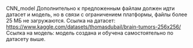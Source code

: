 CNN_model
Дополнительно к предложенным файлам должен идти датасет и модель, но в связи с ограничением платформы, файлы более 25 МБ не загружаются.
Ссылка на датасет: https://www.kaggle.com/datasets/thomasdubail/brain-tumors-256x256/
Ссылка на модель: модель создана и обучена самостоятельно по датасету выше.

